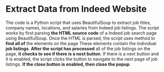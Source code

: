 Extract Data from Indeed Website
============

  The code is a Python script that uses BeautifulSoup to extract job titles, company names, locations, and salaries from Indeed job listings. The script works by first parsing **the HTML source code** of a Indeed job search page using BeautifulSoup. 
  Once the HTML is parsed, the script uses method to **find all of** the elements on the page These elements contain the individual **job listings**.
**After the script has processed** all of the job listings on the page, **it checks to see if there is a next button**. If there is a next button and it is enabled, the script clicks the button to navigate to the next page of job listings. **If the close button is enabled, then close the popup**.
  
